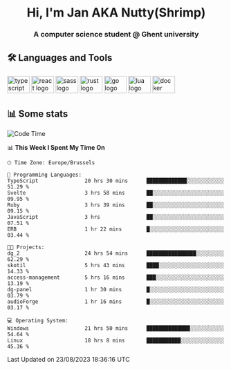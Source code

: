 <h1 align="center">Hi, I'm Jan AKA Nutty(Shrimp)</h1>
<h3 align="center">A computer science student @ Ghent university</h3>

<h2 align="left">🛠️ Languages and Tools</h2>

###

<div align="left">
  <img src="https://cdn.jsdelivr.net/gh/devicons/devicon/icons/typescript/typescript-original.svg" height="40" width="52" alt="typescript logo"  />
  <img src="https://cdn.jsdelivr.net/gh/devicons/devicon/icons/react/react-original.svg" height="40" width="52" alt="react logo"  />
  <img src="https://cdn.jsdelivr.net/gh/devicons/devicon/icons/sass/sass-original.svg" height="40" width="52" alt="sass logo"  />
  <img src="https://cdn.jsdelivr.net/gh/devicons/devicon/icons/rust/rust-plain.svg" height="40" width="52" alt="rust logo"  />
  <img src="https://cdn.jsdelivr.net/gh/devicons/devicon/icons/go/go-original.svg" height="40" width="52" alt="go logo"  />
  <img src="https://cdn.jsdelivr.net/gh/devicons/devicon/icons/lua/lua-original.svg" height="40" width="52" alt="lua logo"  />
  <img src="https://cdn.jsdelivr.net/gh/devicons/devicon/icons/docker/docker-original.svg" height="40" width="52" alt="docker logo"  />
</div>

<h2>📊 Some stats</h2>

<!--START_SECTION:waka-->
![Code Time](http://img.shields.io/badge/Code%20Time-3%2C593%20hrs%2050%20mins-blue)

📊 **This Week I Spent My Time On** 

```text
🕑︎ Time Zone: Europe/Brussels

💬 Programming Languages: 
TypeScript               20 hrs 30 mins      █████████████░░░░░░░░░░░░   51.29 % 
Svelte                   3 hrs 58 mins       ██░░░░░░░░░░░░░░░░░░░░░░░   09.95 % 
Ruby                     3 hrs 39 mins       ██░░░░░░░░░░░░░░░░░░░░░░░   09.15 % 
JavaScript               3 hrs               ██░░░░░░░░░░░░░░░░░░░░░░░   07.51 % 
ERB                      1 hr 22 mins        █░░░░░░░░░░░░░░░░░░░░░░░░   03.44 % 

🐱‍💻 Projects: 
dg_2                     24 hrs 54 mins      ████████████████░░░░░░░░░   62.29 % 
skotil                   5 hrs 43 mins       ████░░░░░░░░░░░░░░░░░░░░░   14.33 % 
access-management        5 hrs 16 mins       ███░░░░░░░░░░░░░░░░░░░░░░   13.19 % 
dg-panel                 1 hr 30 mins        █░░░░░░░░░░░░░░░░░░░░░░░░   03.79 % 
audioForge               1 hr 16 mins        █░░░░░░░░░░░░░░░░░░░░░░░░   03.17 % 

💻 Operating System: 
Windows                  21 hrs 50 mins      ██████████████░░░░░░░░░░░   54.64 % 
Linux                    18 hrs 8 mins       ███████████░░░░░░░░░░░░░░   45.36 % 
```


 Last Updated on 23/08/2023 18:36:16 UTC
<!--END_SECTION:waka-->
